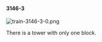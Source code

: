 #### 3146-3
![train-3146-3-0.png](https://github.com/lil-lab/nlvr/raw/master/nlvr/train/images/60/train-3146-3-0.png "train-3146-3-0.png")

There is a tower with only one block.